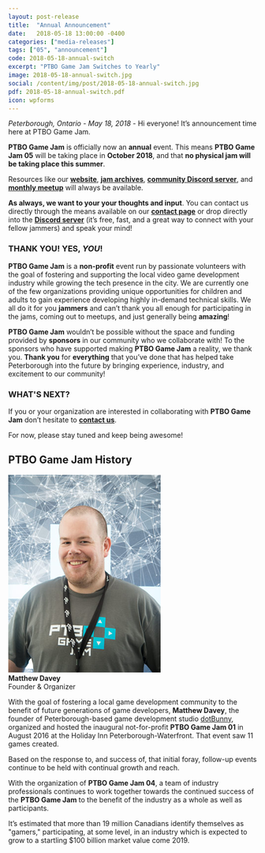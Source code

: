 ```yaml
---
layout: post-release
title:  "Annual Announcement"
date:   2018-05-18 13:00:00 -0400
categories: ["media-releases"]
tags: ["05", "announcement"]
code: 2018-05-18-annual-switch
excerpt: "PTBO Game Jam Switches to Yearly"
image: 2018-05-18-annual-switch.jpg
social: /content/img/post/2018-05-18-annual-switch.jpg
pdf: 2018-05-18-annual-switch.pdf
icon: wpforms
---
```

_Peterborough, Ontario - May 18, 2018_ -  Hi everyone! It’s announcement time here at PTBO Game Jam.

**PTBO Game Jam** is officially now an **annual** event. This means **PTBO Game Jam 05** will be taking place in **October 2018**, and that **no physical jam will be taking place this summer**.

Resources like our **[website](http://ptbogamejam.com/)**, **[jam archives](http://ptbogamejam.com/archive/)**, **[community Discord server](http://discord.me/ptbogamejam)**, and **[monthly meetup](https://www.meetup.com/PTBOGameDev/)** will always be available.

**As always, we want to your your thoughts and input**. You can contact us directly through the means available on our **[contact page](http://ptbogamejam.com/contact/)** or drop directly into the **[Discord server](http://discord.me/ptbogamejam)** (it’s free, fast, and a great way to connect with your fellow jammers) and speak your mind!

   
### THANK YOU! YES, _YOU_!
**PTBO Game Jam** is a **non-profit** event run by passionate volunteers with the goal of fostering and supporting the local video game development industry while growing the tech presence in the city. We are currently one of the few organizations providing unique opportunities for children and adults to gain experience developing highly in-demand technical skills. We all do it for you **jammers** and can’t thank you all enough for participating in the jams, coming out to meetups, and just generally being **amazing**!

**PTBO Game Jam** wouldn’t be possible without the space and funding provided by **sponsors** in our community who we collaborate with! To the sponsors who have supported making **PTBO Game Jam** a reality, we thank you. **Thank you** for **everything** that you’ve done that has helped take Peterborough into the future by bringing experience, industry, and excitement to our community!

  
### WHAT'S NEXT?
If you or your organization are interested in collaborating with **PTBO Game Jam** don’t hesitate to **[contact us](http://ptbogamejam.com/contact/)**. 

For now, please stay tuned and keep being awesome!

## PTBO Game Jam History

<a href="http://ptbogamejam.com/files/events/03/PTBOGameJam03-MD.png"><img class="release-image" hdpi="true" src="/content/img/event/03/release/MD.jpg"></a>  
**Matthew Davey**   
Founder &amp; Organizer
  
With the goal of fostering a local game development community to the benefit of future generations of game developers, **Matthew Davey**, the founder of Peterborough-based game development studio [dotBunny](http://dotbunny.com), organized and hosted the inaugural not-for-profit **PTBO Game Jam 01** in August 2016 at the Holiday Inn Peterborough-Waterfront. That event saw 11 games created.
  
Based on the response to, and success of, that initial foray, follow-up events continue to be held with continual growth and reach.
  
With the organization of **PTBO Game Jam 04**, a team of industry professionals continues to work together towards the continued success of the **PTBO Game Jam** to the benefit of the industry as a whole as well as participants. 
  
It’s estimated that more than 19 million Canadians identify themselves as "gamers," participating, at some level, in an industry which is expected to grow to a startling $100 billion market value come 2019.